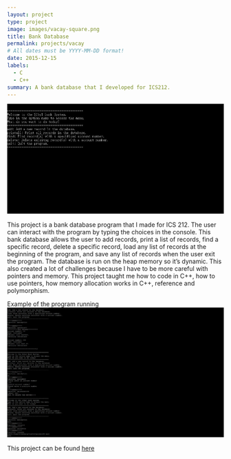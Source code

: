 ```yaml
---
layout: project
type: project
image: images/vacay-square.png
title: Bank Database
permalink: projects/vacay
# All dates must be YYYY-MM-DD format!
date: 2015-12-15
labels:
  - C
  - C++
summary: A bank database that I developed for ICS212.
---
```

 <img class="ui image" src="../images/bank1.jpg">
 
This project is a bank database program that I made for ICS 212. The user can interact with the program by typing the choices in the console. This bank database allows the user to add records, print a list of records, find a specific record, delete a specific record, load any list of records at the beginning of the program, and save any list of records when the user exit the program. The database is run on the heap memory so it’s dynamic. This also created a lot of challenges because I have to be more careful with pointers and memory. This project taught me how to code in C++, how to use pointers, how memory allocation works in C++, reference and polymorphism.
 
 Example of the program running
 <img class="ui image" src="../images/bank2.jpg">
 
This project can be found <a href="https://github.com/wenhaoq20/bank-system">here</a>
